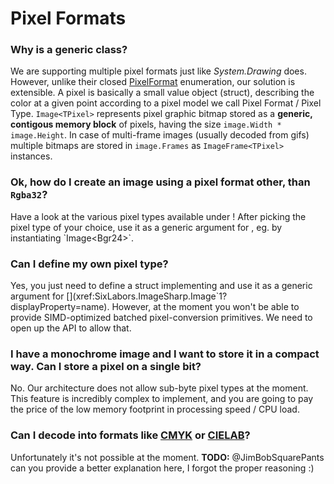 # Pixel Formats

### Why is [](xref:SixLabors.ImageSharp.Image`1?displayProperty=name) a generic class?

We are supporting multiple pixel formats just like *System.Drawing* does. However, unlike their closed [PixelFormat](https://docs.microsoft.com/en-us/dotnet/api/system.drawing.imaging.pixelformat) enumeration, our solution is extensible.
A pixel is basically a small value object (struct), describing the color at a given point according to a pixel model we call Pixel Format / Pixel Type. `Image<TPixel>` represents pixel graphic bitmap stored as a **generic, contigous memory block** of pixels, having the size `image.Width * image.Height`. 
In case of multi-frame images (usually decoded from gifs) multiple bitmaps are stored in `image.Frames` as `ImageFrame<TPixel>` instances.

### Ok, how do I create an image using a pixel format other, than `Rgba32`?

Have a look at the various pixel types available under [](xref:SixLabors.ImageSharp.PixelFormats#structs)! After picking the pixel type of your choice, use it as a generic argument for [](xref:SixLabors.ImageSharp.Image`1?displayProperty=name), eg. by instantiating `Image<Bgr24>`.

### Can I define my own pixel type?

Yes, you just need to define a struct implementing [](xref:SixLabors.ImageSharp.PixelFormats.IPixel`1) and use it as a generic argument for [](xref:SixLabors.ImageSharp.Image`1?displayProperty=name).
However, at the moment you won't be able to provide SIMD-optimized batched pixel-conversion primitives. We need to open up the [](xref:SixLabors.ImageSharp.PixelFormats.PixelOperations`1) API to allow that.

### I have a monochrome image and I want to store it in a compact way. Can I store a pixel on a single bit?

No. Our architecture does not allow sub-byte pixel types at the moment. This feature is incredibly complex to implement, and you are going to pay the price of the low memory footprint in processing speed / CPU load.

### Can I decode into formats like [CMYK](https://en.wikipedia.org/wiki/CMYK_color_model) or [CIELAB](https://en.wikipedia.org/wiki/Lab_color_space)?

Unfortunately it's not possible at the moment. **TODO:** @JimBobSquarePants can you provide a better explanation here, I forgot the proper reasoning :)
